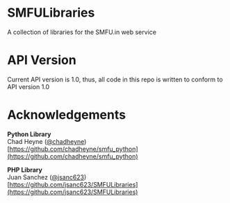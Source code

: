 SMFULibraries
=============

A collection of libraries for the SMFU.in web service

API Version
============
Current API version is 1.0, thus, all code in this repo is written to conform to API version 1.0

Acknowledgements
================

**Python Library**  
Chad Heyne ([@chadheyne](https://github.com/chadheyne))  
[https://github.com/chadheyne/smfu_python](https://github.com/chadheyne/smfu_python)

**PHP Library**  
Juan Sanchez ([@jsanc623](https://github.com/jsanc623))  
[https://github.com/jsanc623/SMFULibraries](https://github.com/jsanc623/SMFULibraries)
